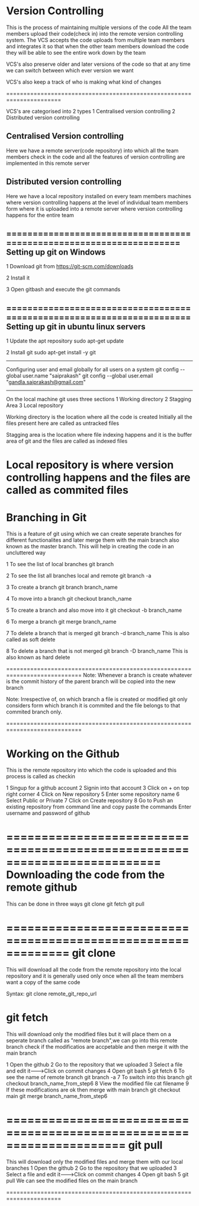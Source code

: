 Version Controlling
=======================
This is the process of maintaining multiple versions of the code
All the team members upload their code(check in) into the remote
version controlling system. The VCS accepts the code uploads from 
multiple team members and integrates it so that when the other
team members download the code they will be able to see the entire
work down by the team

VCS's also preserve older and later versions of the code so that
at any time we can switch between which ever version we want

VCS's also keep a track of who is making what kind of changes

======================================================================

VCS's are categorised into 2 types
1 Centralised version controlling
2 Distributed version controlling

Centralised Version controlling
-----------------------------------
Here we have a remote server(code repository) into which all the team 
members check in the code and all the features of version controlling
are implemented in this remote server

 Distributed version controlling
-------------------------------------
Here we have a local repository installed on every team members machines
where version controlling happens at the level of individual team members
form where it is uploaded into a remote server where version controlling 
happens for the entire team

====================================================================
Setting up git on Windows
-------------------------------
1 Download git from
  https://git-scm.com/downloads

2 Install it

3 Open gitbash and execute the git commands

======================================================================
Setting up git in ubuntu linux servers
--------------------------------------------
1 Update the apt repository
  sudo apt-get update

2 Install git
  sudo apt-get install -y git

----------------------------------------------------------------------
Configuring user and email globally for all users on a system
git config --global user.name "saiprakash"
git config --global user.email "gandla.saiprakash@gmail.com"

-----------------------------------------------------------------------
On the local machine git uses three sections
1 Working directory
2 Stagging Area
3 Local repository

Working directory is the location where all the code is created
Initially all the files present here are called as untracked files

Stagging area is the location where file indexing happens and it 
is the buffer area of git and the files are called as indexed files

Local repository is where version controlling happens and the files
are called as commited files
=========================================================================
Branching in Git
========================
This is a feature of git using which we can create seperate branches
for different functionalites and later merge them with the main branch
also known as the master branch. This will help in creating the code in
an uncluttered way

1 To see the list of local branches
  git branch

2 To see the list all branches local and remote
  git branch -a

3 To create a branch
  git branch branch_name

4 To move into a branch
  git checkout branch_name

5 To create a branch and also move into it
  git checkout -b branch_name

6 To merge a branch
  git merge branch_name

7 To delete a branch that is merged
  git branch -d branch_name 
  This is also called as soft delete

8 To delete a branch that is not merged
  git branch -D branch_name
  This is also known as hard delete

============================================================================
Note: Whenever a branch is create whatever is the commit history of the 
parent branch will be copied into the new branch

Note: Irrespective of, on which branch a file is created or modified git only
considers form which branch it is commited and the file belongs to that
commited branch only.

============================================================================

Working on the Github
=========================
This is the remote repository into which the code is uploaded and
this process is called as checkin

1 Singup for a github account
2 Signin into that account
3 Click on + on top right corner
4 Click on New repository
5 Enter some repository name
6 Select Public or Private
7 Click on Create repository
8 Go to Push an existing repository from command line and copy paste
  the commands
  Enter username and password of github


==========================================================================
Downloading the code from the remote github
===============================================
This can be done in three ways 
git clone
git fetch
git pull

=============================================================
git clone
===============
This will download all the code from the remote repository
into the local repository and it is generally used only once
when all the team members want a copy of the same code

Syntax: git clone remote_git_repo_url

git fetch
==================
This will download only the modified files but it will place
them on a seperate branch called as "remote branch",we can go into
this remote branch check if the modificatios are accpetable and then
merge it with the main branch

1 Open the github
2 Go to the repository that we uploaded
3 Select a file and edit it--->Click on commit changes
4 Open git bash
5 git fetch
6 To see the name of remote branch
  git branch -a
7 To switch into this branch
  git checkout branch_name_from_step6
8 View the modified file
  cat filename
9 If these modifications are ok then merge with main branch
  git checkout main
  git merge branch_name_from_step6


=====================================================================
git pull
===================
This will download only the modified files and merge them with
our local branches
1 Open the github
2 Go to the repository that we uploaded
3 Select a file and edit it--->Click on commit changes
4 Open git bash
5 git pull
  We can see the modified files on the main branch


======================================================================
